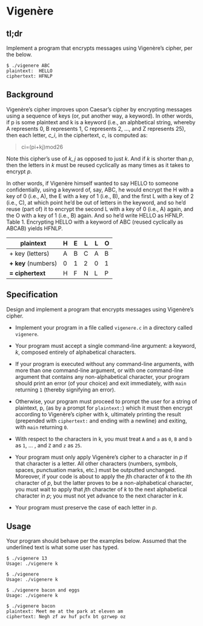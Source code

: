 Vigenère
===

tl;dr
---

Implement a program that encrypts messages using Vigenère’s cipher, per the below.

    $ ./vigenere ABC
    plaintext:  HELLO
    ciphertext: HFNLP

Background
---

Vigenère’s cipher improves upon Caesar’s cipher by encrypting messages using a sequence of keys (or, put another way, a keyword). In other words, if p is some plaintext and k is a keyword (i.e., an alphbetical string, whereby A represents 0, B represents 1, C represents 2, …​, and Z represents 25), then each letter, *c_i*, in the ciphertext, *c*, is computed as:

> ci=(pi+kj)mod26

Note this cipher’s use of *k_j* as opposed to just *k*. And if *k* is shorter than *p*, then the letters in *k* must be reused cyclically as many times as it takes to encrypt *p*.

In other words, if Vigenère himself wanted to say HELLO to someone confidentially, using a keyword of, say, ABC, he would encrypt the H with a key of 0 (i.e., A), the E with a key of 1 (i.e., B), and the first L with a key of 2 (i.e., C), at which point he’d be out of letters in the keyword, and so he’d reuse (part of) it to encrypt the second L with a key of 0 (i.e., A) again, and the O with a key of 1 (i.e., B) again. And so he’d write HELLO as HFNLP.
Table 1. Encrypting HELLO with a keyword of ABC (reused cyclically as ABCAB) yields HFNLP.

| plaintext           | H   | E   | L   | L   | O   |
| ------------------- | --- | --- | --- | --- | --- |
| + key (letters)     | A   | B   | C   | A   | B   |
| **+ key** (numbers) | 0   | 1   | 2   | 0   | 1   |
| **= ciphertext**    | H   | F   | N   | L   | P   |

Specification
---

Design and implement a program that encrypts messages using Vigenère’s cipher.

- Implement your program in a file called `vigenere.c` in a directory called `vigenere`.

- Your program must accept a single command-line argument: a keyword, *k*, composed entirely of alphabetical characters.

- If your program is executed without any command-line arguments, with more than one command-line argument, or with one command-line argument that contains any non-alphabetical character, your program should print an error (of your choice) and exit immediately, with `main` returning `1` (thereby signifying an error).

- Otherwise, your program must proceed to prompt the user for a string of plaintext, p, (as by a prompt for `plaintext:`) which it must then encrypt according to Vigenère’s cipher with k, ultimately printing the result (prepended with `ciphertext:` and ending with a newline) and exiting, with `main` returning `0`.

- With respect to the characters in k, you must treat `A` and `a` as `0`, `B` and `b` as `1`, …​ , and `Z` and `z` as `25`.

- Your program must only apply Vigenère’s cipher to a character in *p* if that character is a letter. All other characters (numbers, symbols, spaces, punctuation marks, etc.) must be outputted unchanged. Moreover, if your code is about to apply the *j*th character of *k* to the *i*th character of *p*, but the latter proves to be a non-alphabetical character, you must wait to apply that *j*th character of *k* to the next alphabetical character in *p*; you must not yet advance to the next character in *k*.

- Your program must preserve the case of each letter in *p*.

Usage
--

Your program should behave per the examples below. Assumed that the underlined text is what some user has typed.

    $ ./vigenere 13
    Usage: ./vigenere k

    $ ./vigenere
    Usage: ./vigenere k

    $ ./vigenere bacon and eggs
    Usage: ./vigenere k

    $ ./vigenere bacon
    plaintext: Meet me at the park at eleven am
    ciphertext: Negh zf av huf pcfx bt gzrwep oz
